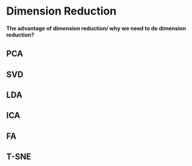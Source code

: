 # Dimension Reduction

#### The advantage of dimension reduction/ why we need to do dimension reduction?

## PCA

## SVD

## LDA

## ICA

## FA

## T-SNE

